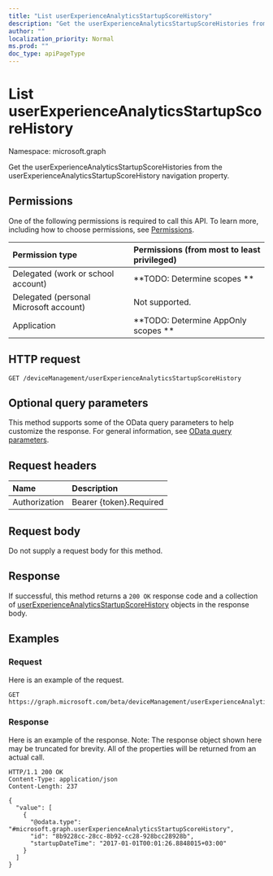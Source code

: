 ```yaml
---
title: "List userExperienceAnalyticsStartupScoreHistory"
description: "Get the userExperienceAnalyticsStartupScoreHistories from the userExperienceAnalyticsStartupScoreHistory navigation property."
author: ""
localization_priority: Normal
ms.prod: ""
doc_type: apiPageType
---
```


# List userExperienceAnalyticsStartupScoreHistory

Namespace: microsoft.graph

Get the userExperienceAnalyticsStartupScoreHistories from the userExperienceAnalyticsStartupScoreHistory navigation property.

## Permissions
One of the following permissions is required to call this API. To learn more, including how to choose permissions, see [Permissions](/concepts/permissions-reference.md).

|Permission type|Permissions (from most to least privileged)|
|:---|:---|
|Delegated (work or school account)|**TODO: Determine scopes **|
|Delegated (personal Microsoft account)|Not supported.|
|Application|**TODO: Determine AppOnly scopes **|

## HTTP request
<!-- {
  "blockType": "ignored"
}
-->
``` http
GET /deviceManagement/userExperienceAnalyticsStartupScoreHistory
```

## Optional query parameters
This method supports some of the OData query parameters to help customize the response. For general information, see [OData query parameters](/graph/query-parameters).

## Request headers
|Name|Description|
|:---|:---|
|Authorization|Bearer {token}.Required|

## Request body
Do not supply a request body for this method.

## Response
If successful, this method returns a `200 OK` response code and a collection of [userExperienceAnalyticsStartupScoreHistory](../resources/userexperienceanalyticsstartupscorehistory.md) objects in the response body.

## Examples

### Request
Here is an example of the request.
<!-- {
  "blockType": "request",
  "name": "get_userexperienceanalyticsstartupscorehistory"
}
-->
``` http
GET https://graph.microsoft.com/beta/deviceManagement/userExperienceAnalyticsStartupScoreHistory
```

### Response
Here is an example of the response. Note: The response object shown here may be truncated for brevity. All of the properties will be returned from an actual call.
<!-- {
  "blockType": "response",
  "truncated": true,
  "@odata.type": "collection(microsoft.graph.userexperienceanalyticsstartupscorehistory)"
}
-->
``` http
HTTP/1.1 200 OK
Content-Type: application/json
Content-Length: 237

{
  "value": [
    {
      "@odata.type": "#microsoft.graph.userExperienceAnalyticsStartupScoreHistory",
      "id": "8b9228cc-28cc-8b92-cc28-928bcc28928b",
      "startupDateTime": "2017-01-01T00:01:26.8848015+03:00"
    }
  ]
}
```

